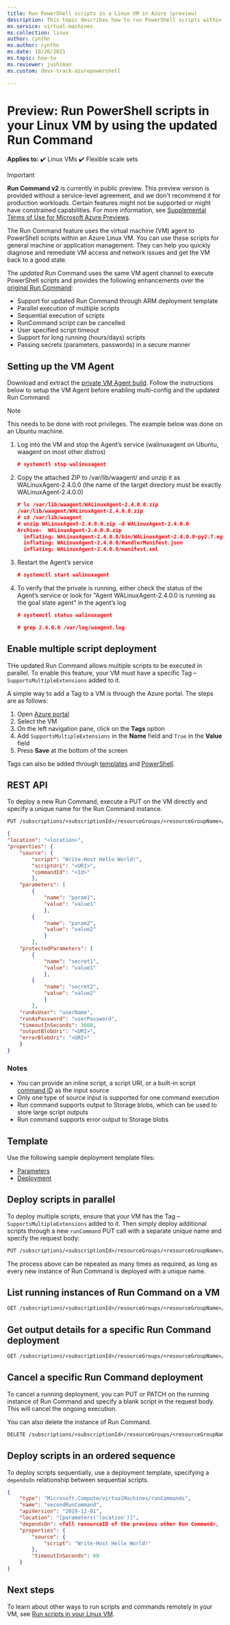 ```yaml
---
title: Run PowerShell scripts in a Linux VM in Azure (preview)
description: This topic describes how to run PowerShell scripts within an Azure Linux virtual machine by using the updated Run Command feature.
ms.service: virtual-machines
ms.collection: linux
author: cynthn
ms.author: cynthn
ms.date: 10/20/2021
ms.topic: how-to  
ms.reviewer: jushiman
ms.custom: devx-track-azurepowershell

---
```

# Preview: Run PowerShell scripts in your Linux VM by using the updated Run Command

**Applies to:** :heavy_check_mark: Linux VMs :heavy_check_mark: Flexible scale sets 

> [!IMPORTANT]
> **Run Command v2** is currently in public preview.
> This preview version is provided without a service-level agreement, and we don't recommend it for production workloads. Certain features might not be supported or might have constrained capabilities. 
> For more information, see [Supplemental Terms of Use for Microsoft Azure Previews](https://azure.microsoft.com/support/legal/preview-supplemental-terms/).

The Run Command feature uses the virtual machine (VM) agent to PowerShell scripts within an Azure Linux VM. You can use these scripts for general machine or application management. They can help you quickly diagnose and remediate VM access and network issues and get the VM back to a good state.

The *updated* Run Command uses the same VM agent channel to execute PowerShell scripts and provides the following enhancements over the [original Run Command](run-command.md): 
- Support for updated Run Command through ARM deployment template 
- Parallel execution of multiple scripts 
- Sequential execution of scripts 
- RunCommand script can be cancelled  
- User specified script timeout 
- Support for long running (hours/days) scripts 
- Passing secrets (parameters, passwords) in a secure manner


## Setting up the VM Agent 

Download and extract the [private VM Agent build](). Follow the instructions below to setup the VM Agent before enabling multi-config and the updated Run Command: 

> [!NOTE]
> This needs to be done with root privileges. The example below was done on an Ubuntu machine. 

1. Log into the VM and stop the Agent’s service (walinuxagent on Ubuntu, waagent on most other distros) 

    ```json
    # systemctl stop walinuxagent
    ``` 

1. Copy the attached ZIP to /var/lib/waagent/ and unzip it as WALinuxAgent-2.4.0.0 (the name of the target directory must be exactly WALinuxAgent-2.4.0.0) 

    ```json
    # ls /var/lib/waagent/WALinuxAgent-2.4.0.0.zip  
    /var/lib/waagent/WALinuxAgent-2.4.0.0.zip 
    # cd /var/lib/waagent 
    # unzip WALinuxAgent-2.4.0.0.zip -d WALinuxAgent-2.4.0.0 
    Archive:  WALinuxAgent-2.4.0.0.zip 
      inflating: WALinuxAgent-2.4.0.0/bin/WALinuxAgent-2.4.0.0-py2.7.egg   
      inflating: WALinuxAgent-2.4.0.0/HandlerManifest.json   
      inflating: WALinuxAgent-2.4.0.0/manifest.xml 
    ```

1. Restart the Agent’s service 

    ```json
    # systemctl start walinuxagent 
    ```

1. To verify that the private is running, either check the status of the Agent’s service or look for "Agent WALinuxAgent-2.4.0.0 is running as the goal state agent" in the agent’s log 

    ```json
    # systemctl status walinuxagent
    ``` 
    
    ```json
    # grep 2.4.0.0 /var/log/waagent.log
    ```

## Enable multiple script deployment 

THe updated Run Command allows multiple scripts to be executed in parallel. To enable this feature, your VM must have a specific Tag – `SupportsMultipleExtensions` added to it. 

A simple way to add a Tag to a VM is through the Azure portal. The steps are as follows: 
1. Open [Azure portal](https://portal.azure.com) 
1. Select the VM 
1. On the left navigation pane, click on the **Tags** option 
1. Add `SupportsMultipleExtensions` in the **Name** field and `True` in the **Value** field 
1. Press **Save** at the bottom of the screen 

Tags can also be added through [templates](../tag-template.md) and [PowerShell](../tag-powershell.md). 


## REST API 

To deploy a new Run Command, execute a PUT on the VM directly and specify a unique name for the Run Command instance. 

```rest
PUT /subscriptions/<subscriptionId>/resourceGroups/<resourceGroupName>/providers/Microsoft.Compute/virtualMachines/<vmName>/runcommands/<runCommandName>?api-version=2019-12-01
```

```json
{ 
"location": "<location>", 
"properties": { 
    "source": { 
        "script": "Write-Host Hello World!", 
        "scriptUri": "<URI>",  
        "commandId": "<Id>"  
        }, 
    "parameters": [ 
        { 
            "name": "param1",
            "value": "value1" 
            }, 
        { 
            "name": "param2", 
            "value": "value2" 
            } 
        ], 
    "protectedParameters": [ 
        { 
            "name": "secret1", 
            "value": "value1" 
            }, 
        { 
            "name": "secret2", 
            "value": "value2" 
            } 
        ], 
    "runAsUser": "userName",
    "runAsPassword": "userPassword", 
    "timeoutInSeconds": 3600, 
    "outputBlobUri": "<URI>", 
    "errorBlobUri": "<URI>"  
    }
}
```

### Notes
 
- You can provide an inline script, a script URI, or a built-in script [command ID](run-command.md#available-commands) as the input source
- Only one type of source input is supported for one command execution 
- Run command supports output to Storage blobs, which can be used to store large script outputs
- Run command supports error output to Storage blobs 


## Template 

Use the following sample deployment template files:
- [Parameters]()
- [Deployment]()


## Deploy scripts in parallel 

To deploy multiple scripts, ensure that your VM has the Tag – `SupportsMultipleExtensions` added to it. Then simply deploy additional scripts through a new `runCommand` PUT call with a separate unique name and specify the request body: 

```rest
PUT /subscriptions/<subscriptionId>/resourceGroups/<resourceGroupName>/providers/Microsoft.Compute/virtualMachines/<vmName>/runcommands/<runCommandName2>?api-version=2019-12-01 
```

The process above can be repeated as many times as required, as long as every new instance of Run Command is deployed with a unique name. 

## List running instances of Run Command on a VM 

```rest
GET /subscriptions/<subscriptionId>/resourceGroups/<resourceGroupName>/providers/Microsoft.Compute/virtualMachines/<vmName>/runcommands?api-version=2019-12-01
``` 

## Get output details for a specific Run Command deployment 

```rest
GET /subscriptions/<subscriptionId>/resourceGroups/<resourceGroupName>/providers/Microsoft.Compute/virtualMachines/<vmName>/runcommands/<runCommandName>?$expand=instanceView&api-version=2019-12-01 
```

## Cancel a specific Run Command deployment 

To cancel a running deployment, you can PUT or PATCH on the running instance of Run Command and specify a blank script in the request body. This will cancel the ongoing execution. 

You can also delete the instance of Run Command.  

```rest
DELETE /subscriptions/<subscriptionId>/resourceGroups/<resourceGroupName>/providers/Microsoft.Compute/virtualMachines/<vmName>/runcommands/<runCommandName>?api-version=2019-12-01 
```

## Deploy scripts in an ordered sequence 

To deploy scripts sequentially, use a deployment template, specifying a `dependsOn` relationship between sequential scripts. 

```json
{ 
    "type": "Microsoft.Compute/virtualMachines/runCommands", 
    "name": "secondRunCommand", 
    "apiVersion": "2019-12-01", 
    "location": "[parameters('location')]", 
    "dependsOn": <full resourceID of the previous other Run Command>, 
    "properties": { 
        "source": {  
            "script": "Write-Host Hello World!"  
        }, 
        "timeoutInSeconds": 60  
    }
} 
```

## Next steps

To learn about other ways to run scripts and commands remotely in your VM, see [Run scripts in your Linux VM](run-scripts-in-vm.md).
